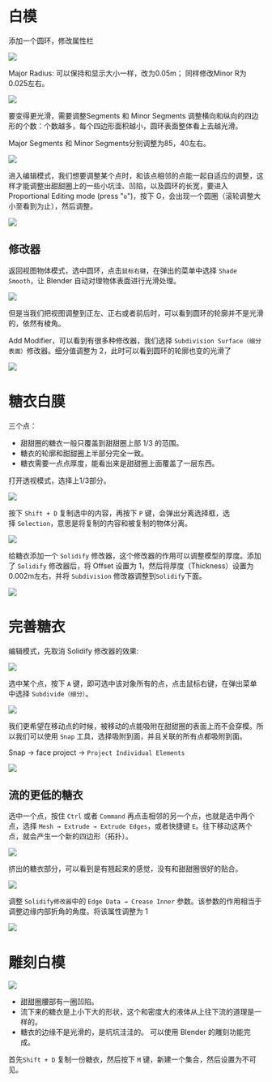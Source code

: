 # 白模

添加一个圆环，修改属性栏

![](https://devtalking.oss-cn-beijing.aliyuncs.com/2021/blender/blender-beginner-tutorial-2/2-1.jpeg)

Major Radius: 可以保持和显示大小一样，改为0.05m；
同样修改Minor R为0.025左右。

![](https://devtalking.oss-cn-beijing.aliyuncs.com/2021/blender/blender-beginner-tutorial-2/2-4.jpeg)

要变得更光滑，需要调整Segments 和 Minor Segments 调整横向和纵向的四边形的个数：个数越多，每个四边形面积越小，圆环表面整体看上去越光滑。

Major Segments 和 Minor Segments分别调整为85，40左右。

![](https://devtalking.oss-cn-beijing.aliyuncs.com/2021/blender/blender-beginner-tutorial-2/2-5.jpeg)

进入编辑模式，我们想要调整某个点时，和该点相邻的点能一起自适应的调整，这样才能调整出甜甜圈上的一些小坑洼、凹陷，以及圆环的长宽，要进入Proportional Editing mode (press "`o`")，按下 G，会出现一个圆圈（滚轮调整大小至看到为止），然后调整。

![](https://devtalking.oss-cn-beijing.aliyuncs.com/2021/blender/blender-beginner-tutorial-2/2-11.jpeg)

## 修改器

返回视图物体模式，选中圆环，点击`鼠标右键`，在弹出的菜单中选择 `Shade Smooth`，让 Blender 自动对理物体表面进行光滑处理。

![](https://devtalking.oss-cn-beijing.aliyuncs.com/2021/blender/blender-beginner-tutorial-2/2-13.jpeg)

但是当我们把视图调整到正左、正右或者前后时，可以看到圆环的轮廓并不是光滑的，依然有棱角。

Add Modifier，可以看到有很多种修改器，我们选择 `Subdivision Surface（细分表面）`修改器。细分值调整为 2，此时可以看到圆环的轮廓也变的光滑了

![](https://devtalking.oss-cn-beijing.aliyuncs.com/2021/blender/blender-beginner-tutorial-2/2-17.jpeg)

# 糖衣白膜

三个点：
-   甜甜圈的糖衣一般只覆盖到甜甜圈上部 1/3 的范围。
-   糖衣的轮廓和甜甜圈上半部分完全一致。
-   糖衣需要一点点厚度，能看出来是甜甜圈上面覆盖了一层东西。

打开透视模式，选择上1/3部分。

![](https://devtalking.oss-cn-beijing.aliyuncs.com/2021/blender/blender-beginner-tutorial-3/3-4.jpeg)

按下 `Shift + D` 复制选中的内容，再按下 `P` 键，会弹出分离选择框，选择 `Selection`，意思是将复制的内容和被复制的物体分离。

![](https://devtalking.oss-cn-beijing.aliyuncs.com/2021/blender/blender-beginner-tutorial-3/3-7.jpeg)

给糖衣添加一个 `Solidify` 修改器，这个修改器的作用可以调整模型的厚度。添加了 `Solidify` 修改器后，将 Offset 设置为 1，然后将厚度（Thickness）设置为 0.002m左右，并将 `Subdivision` 修改器调整到`Solidify`下面。

![](https://devtalking.oss-cn-beijing.aliyuncs.com/2021/blender/blender-beginner-tutorial-3/3-13.jpeg)

# 完善糖衣

编辑模式，先取消 Solidify 修改器的效果:

![](https://devtalking.oss-cn-beijing.aliyuncs.com/2021/blender/blender-beginner-tutorial-4/4-2.jpeg)

选中某个点，按下 `A` 键，即可选中该对象所有的点，点击鼠标右键，在弹出菜单中选择 `Subdivide（细分）`。

![](https://devtalking.oss-cn-beijing.aliyuncs.com/2021/blender/blender-beginner-tutorial-4/4-6.jpeg)

我们更希望在移动点的时候，被移动的点能吸附在甜甜圈的表面上而不会穿模。所以我们可以使用 `Snap` 工具，选择吸附到面，并且关联的所有点都吸附到面。

Snap -> face project -> `Project Individual Elements`

![](https://devtalking.oss-cn-beijing.aliyuncs.com/2021/blender/blender-beginner-tutorial-4/4-11.jpeg)

## 流的更低的糖衣
选中一个点，按住 `Ctrl` 或者 `Command` 再点击相邻的另一个点，也就是选中两个点，选择 `Mesh → Extrude → Extrude Edges`，或者快捷键 `E`。往下移动这两个点，就会产生一个新的四边形（拓扑）。

![](https://devtalking.oss-cn-beijing.aliyuncs.com/2021/blender/blender-beginner-tutorial-4/4-15.jpeg)

挤出的糖衣部分，可以看到是有翘起来的感觉，没有和甜甜圈很好的贴合。

![](https://devtalking.oss-cn-beijing.aliyuncs.com/2021/blender/blender-beginner-tutorial-4/4-17.jpeg)

调整 `Solidify修改器`中的 `Edge Data → Crease Inner` 参数。该参数的作用相当于调整边缘内部折角的角度。将该属性调整为 1

![](https://devtalking.oss-cn-beijing.aliyuncs.com/2021/blender/blender-beginner-tutorial-4/4-19.jpeg)

# 雕刻白模

![](https://devtalking.oss-cn-beijing.aliyuncs.com/2021/blender/blender-beginner-tutorial-5/5-1.jpg)

-   甜甜圈腰部有一圈凹陷。
-   流下来的糖衣是上小下大的形状，这个和密度大的液体从上往下流的道理是一样的。
-   糖衣的边缘不是光滑的，是坑坑洼洼的。
可以使用 Blender 的雕刻功能完成。

首先`Shift + D` 复制一份糖衣，然后按下 `M` 键，新建一个集合，然后设置为不可见。

